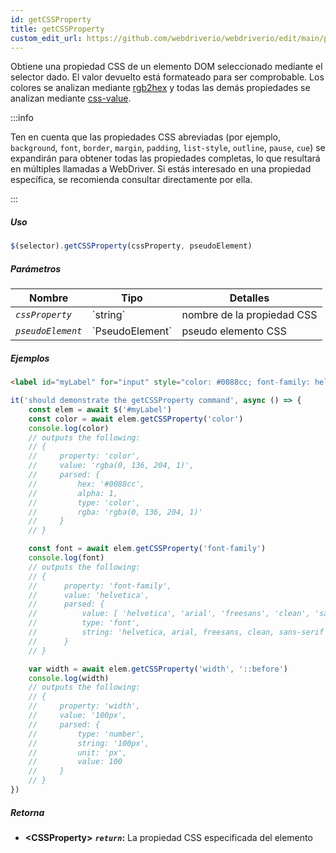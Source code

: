 ```yaml
---
id: getCSSProperty
title: getCSSProperty
custom_edit_url: https://github.com/webdriverio/webdriverio/edit/main/packages/webdriverio/src/commands/element/getCSSProperty.ts
---
```


Obtiene una propiedad CSS de un elemento DOM seleccionado mediante el selector dado. El valor 
devuelto está formateado para ser comprobable. Los colores se analizan mediante [rgb2hex](https://www.npmjs.org/package/rgb2hex)
y todas las demás propiedades se analizan mediante [css-value](https://www.npmjs.org/package/css-value).

:::info

Ten en cuenta que las propiedades CSS abreviadas (por ejemplo, `background`, `font`, `border`, `margin`,
`padding`, `list-style`, `outline`, `pause`, `cue`) se expandirán para obtener todas las propiedades 
completas, lo que resultará en múltiples llamadas a WebDriver. Si estás interesado en una propiedad 
específica, se recomienda consultar directamente por ella.

:::

##### Uso

```js
$(selector).getCSSProperty(cssProperty, pseudoElement)
```

##### Parámetros

<table>
  <thead>
    <tr>
      <th>Nombre</th><th>Tipo</th><th>Detalles</th>
    </tr>
  </thead>
  <tbody>
    <tr>
      <td><code><var>cssProperty</var></code></td>
      <td>`string`</td>
      <td>nombre de la propiedad CSS</td>
    </tr>
    <tr>
      <td><code><var>pseudoElement</var></code></td>
      <td>`PseudoElement`</td>
      <td>pseudo elemento CSS</td>
    </tr>
  </tbody>
</table>

##### Ejemplos

```html title="example.html"
<label id="myLabel" for="input" style="color: #0088cc; font-family: helvetica, arial, freesans, clean, sans-serif, width: 100px">Some Label</label>
```

```js title="getCSSProperty.js"
it('should demonstrate the getCSSProperty command', async () => {
    const elem = await $('#myLabel')
    const color = await elem.getCSSProperty('color')
    console.log(color)
    // outputs the following:
    // {
    //     property: 'color',
    //     value: 'rgba(0, 136, 204, 1)',
    //     parsed: {
    //         hex: '#0088cc',
    //         alpha: 1,
    //         type: 'color',
    //         rgba: 'rgba(0, 136, 204, 1)'
    //     }
    // }

    const font = await elem.getCSSProperty('font-family')
    console.log(font)
    // outputs the following:
    // {
    //      property: 'font-family',
    //      value: 'helvetica',
    //      parsed: {
    //          value: [ 'helvetica', 'arial', 'freesans', 'clean', 'sans-serif' ],
    //          type: 'font',
    //          string: 'helvetica, arial, freesans, clean, sans-serif'
    //      }
    // }

    var width = await elem.getCSSProperty('width', '::before')
    console.log(width)
    // outputs the following:
    // {
    //     property: 'width',
    //     value: '100px',
    //     parsed: {
    //         type: 'number',
    //         string: '100px',
    //         unit: 'px',
    //         value: 100
    //     }
    // }
})
```

##### Retorna

- **&lt;CSSProperty&gt;**
            **<code><var>return</var></code>:**                  La propiedad CSS especificada del elemento